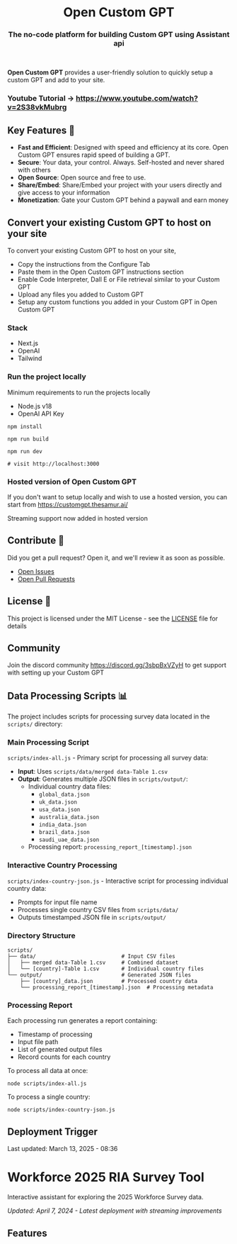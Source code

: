 <h1 align="center" style="font-weight: bold">
  Open Custom GPT
  <br>
    <h3 align="center">The no-code platform for building Custom GPT using Assistant api</h3>
  <br>
  
</h1>

**Open Custom GPT** provides a user-friendly solution to quickly setup a custom GPT and add to your site.

### Youtube Tutorial -> https://www.youtube.com/watch?v=2S38vkMubrg

## Key Features 🎯

- **Fast and Efficient**: Designed with speed and efficiency at its core. Open Custom GPT ensures rapid speed of building a GPT.
- **Secure**: Your data, your control. Always. Self-hosted and never shared with others
- **Open Source**: Open source and free to use.
- **Share/Embed**: Share/Embed your project with your users directly and give access to your information
- **Monetization**: Gate your Custom GPT behind a paywall and earn money

## Convert your existing Custom GPT to host on your site

To convert your existing Custom GPT to host on your site,

- Copy the instructions from the Configure Tab
- Paste them in the Open Custom GPT instructions section
- Enable Code Interpreter, Dall E or File retrieval similar to your Custom GPT
- Upload any files you added to Custom GPT
- Setup any custom functions you added in your Custom GPT in Open Custom GPT

### Stack

- Next.js
- OpenAI
- Tailwind

### Run the project locally

Minimum requirements to run the projects locally

- Node.js v18
- OpenAI API Key

```shell
npm install

npm run build

npm run dev

# visit http://localhost:3000
```

### Hosted version of Open Custom GPT

If you don't want to setup locally and wish to use a hosted version, you can start from https://customgpt.thesamur.ai/

Streaming support now added in hosted version

## Contribute 🤝

Did you get a pull request? Open it, and we'll review it as soon as possible.

- [Open Issues](https://github.com/SamurAIGPT/Open-Custom-GPT/issues)
- [Open Pull Requests](https://github.com/SamurAIGPT/Open-Custom-GPT/pulls)

## License 📄

This project is licensed under the MIT License - see the [LICENSE](LICENSE) file for details

## Community

Join the discord community https://discord.gg/3sbpBxVZyH to get support with setting up your Custom GPT

## Data Processing Scripts 📊

The project includes scripts for processing survey data located in the `scripts/` directory:

### Main Processing Script

`scripts/index-all.js` - Primary script for processing all survey data:

- **Input**: Uses `scripts/data/merged data-Table 1.csv`
- **Output**: Generates multiple JSON files in `scripts/output/`:
  - Individual country data files:
    - `global_data.json`
    - `uk_data.json`
    - `usa_data.json`
    - `australia_data.json`
    - `india_data.json`
    - `brazil_data.json`
    - `saudi_uae_data.json`
  - Processing report: `processing_report_[timestamp].json`

### Interactive Country Processing

`scripts/index-country-json.js` - Interactive script for processing individual country data:

- Prompts for input file name
- Processes single country CSV files from `scripts/data/`
- Outputs timestamped JSON file in `scripts/output/`

### Directory Structure

```
scripts/
├── data/                           # Input CSV files
│   ├── merged data-Table 1.csv     # Combined dataset
│   └── [country]-Table 1.csv       # Individual country files
└── output/                         # Generated JSON files
    ├── [country]_data.json         # Processed country data
    └── processing_report_[timestamp].json  # Processing metadata
```

### Processing Report

Each processing run generates a report containing:

- Timestamp of processing
- Input file path
- List of generated output files
- Record counts for each country

To process all data at once:

```shell
node scripts/index-all.js
```

To process a single country:

```shell
node scripts/index-country-json.js
```

## Deployment Trigger

Last updated: March 13, 2025 - 08:36

# Workforce 2025 RIA Survey Tool

Interactive assistant for exploring the 2025 Workforce Survey data.

_Updated: April 7, 2024 - Latest deployment with streaming improvements_

## Features
